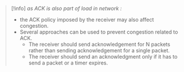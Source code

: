 >[!info] *as ACK is also part of load in network :*
>- the ACK policy imposed by the receiver may also affect congestion.
>- Several approaches can be used to prevent congestion related to ACK.
>	- The receiver should send acknowledgement for N packets rather than sending acknowledgement for a single packet.
>	- The receiver should send an acknowledgment only if it has to send a packet or a timer expires.